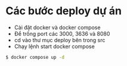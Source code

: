 # Các bước deploy dự án

- Cài đặt docker và docker compose
- Để trống port các 3000, 3636 và 8080
- cd vào thư mục deploy bên trong src
- Chạy lệnh start docker compose

```bash
$ docker compose up -d
```